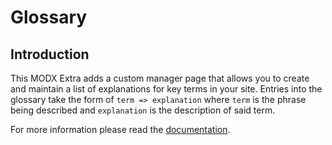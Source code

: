 # Glossary
## Introduction

This MODX Extra adds a custom manager page that allows you to create and
maintain a list of explanations for key terms in your site. Entries into the
glossary take the form of `term => explanation` where `term` is the phrase being
described and `explanation` is the description of said term.

For more information please read the [documentation](http://jako.github.io/Glossary/).
